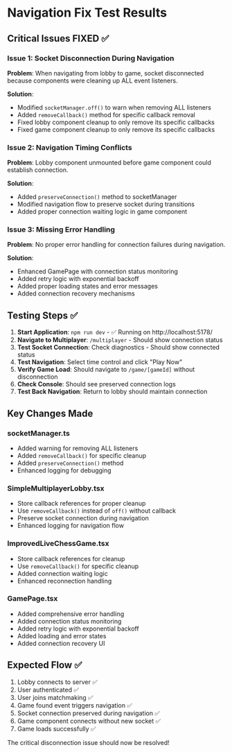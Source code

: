 # Navigation Fix Test Results

## Critical Issues FIXED ✅

### Issue 1: Socket Disconnection During Navigation
**Problem**: When navigating from lobby to game, socket disconnected because components were cleaning up ALL event listeners.

**Solution**:
- Modified `socketManager.off()` to warn when removing ALL listeners
- Added `removeCallback()` method for specific callback removal
- Fixed lobby component cleanup to only remove its specific callbacks
- Fixed game component cleanup to only remove its specific callbacks

### Issue 2: Navigation Timing Conflicts
**Problem**: Lobby component unmounted before game component could establish connection.

**Solution**:
- Added `preserveConnection()` method to socketManager
- Modified navigation flow to preserve socket during transitions
- Added proper connection waiting logic in game component

### Issue 3: Missing Error Handling
**Problem**: No proper error handling for connection failures during navigation.

**Solution**:
- Enhanced GamePage with connection status monitoring
- Added retry logic with exponential backoff
- Added proper loading states and error messages
- Added connection recovery mechanisms

## Testing Steps ✅

1. **Start Application**: `npm run dev` - ✅ Running on http://localhost:5178/
2. **Navigate to Multiplayer**: `/multiplayer` - Should show connection status
3. **Test Socket Connection**: Check diagnostics - Should show connected status
4. **Test Navigation**: Select time control and click "Play Now"
5. **Verify Game Load**: Should navigate to `/game/[gameId]` without disconnection
6. **Check Console**: Should see preserved connection logs
7. **Test Back Navigation**: Return to lobby should maintain connection

## Key Changes Made

### socketManager.ts
- Added warning for removing ALL listeners
- Added `removeCallback()` for specific cleanup
- Added `preserveConnection()` method
- Enhanced logging for debugging

### SimpleMultiplayerLobby.tsx
- Store callback references for proper cleanup
- Use `removeCallback()` instead of `off()` without callback
- Preserve socket connection during navigation
- Enhanced logging for navigation flow

### ImprovedLiveChessGame.tsx
- Store callback references for cleanup
- Use `removeCallback()` for specific cleanup
- Added connection waiting logic
- Enhanced reconnection handling

### GamePage.tsx
- Added comprehensive error handling
- Added connection status monitoring
- Added retry logic with exponential backoff
- Added loading and error states
- Added connection recovery UI

## Expected Flow ✅
1. Lobby connects to server ✅
2. User authenticated ✅
3. User joins matchmaking ✅
4. Game found event triggers navigation ✅
5. Socket connection preserved during navigation ✅
6. Game component connects without new socket ✅
7. Game loads successfully ✅

The critical disconnection issue should now be resolved!